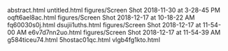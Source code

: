 abstract.html
untitled.html
figures/Screen Shot 2018-11-30 at 3-28-45 PM
oqft6ael8ac.html
figures/Screen Shot 2018-12-17 at 10-18-22 AM
fq60030s0j.html
dsujii1uths.html
figures/Screen Shot 2018-12-17 at 11-54-00 AM
e6v7d7nn2uo.html
figures/Screen Shot 2018-12-17 at 11-54-39 AM
g584ticeu74.html
5hostac01qc.html
vlgb4fg1kto.html
